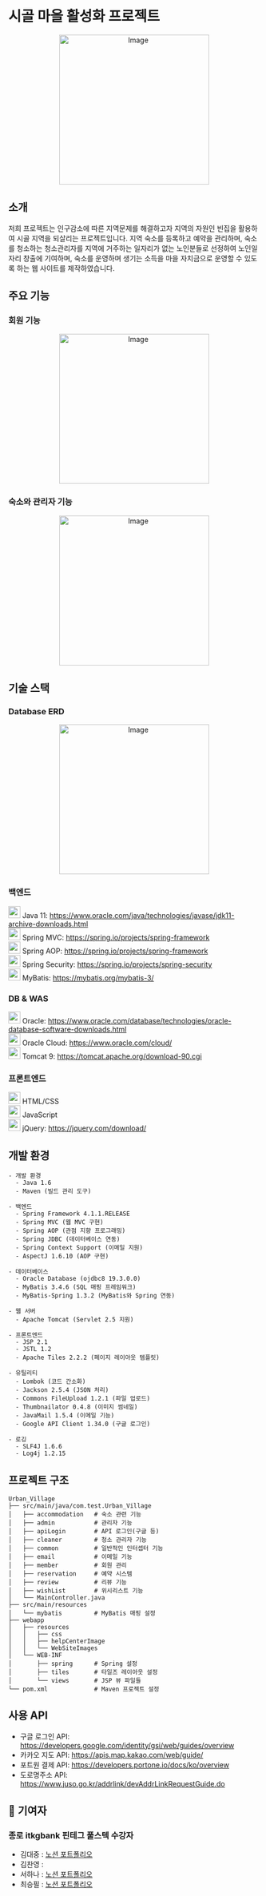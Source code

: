 # 시골 마을 활성화 프로젝트
<p align="center">
  <img src="https://github.com/user-attachments/assets/aca5cb03-00e5-42fa-bc91-2f9ca74ee7b3" width="300" alt="Image">
</p>

## 소개
저희 프로젝트는 인구감소에 따른 지역문제를 해결하고자 지역의 자원인 빈집을 활용하여 시골 지역을 되살리는 프로젝트입니다. 지역 숙소를 등록하고 예약을 관리하며, 숙소를 청소하는 청소관리자를 지역에 거주하는 일자리가 없는 노인분들로 선정하여 노인일자리 창출에 기여하며, 숙소를 운영하며 생기는 소득을 마을 자치금으로 운영할 수 있도록 하는 웹 사이트를 제작하였습니다.

## 주요 기능
### 회원 기능
<p align="center">
  <img src="https://github.com/user-attachments/assets/3f45523e-659d-4b2a-8f6a-f6d2d9b5aece" width="300" alt="Image">
</p>

### 숙소와 관리자 기능
<p align="center">
  <img src="https://github.com/user-attachments/assets/872ef4a1-5491-4106-814e-6b1300c32e3d" width="300" alt="Image">
</p>

## 기술 스택
### Database ERD 
<p align="center">
  <img src="https://github.com/user-attachments/assets/5e63ed13-4394-4687-98c1-6e705bec1f95" width="300" alt="Image">
</p>


### 백엔드
<img src="https://github.com/user-attachments/assets/098cf956-2b31-4b9c-b796-a2a9c490481a" width="24" height="24"> Java 11: https://www.oracle.com/java/technologies/javase/jdk11-archive-downloads.html<br>
<img src="https://github.com/user-attachments/assets/d713e7ce-f1c9-4b7e-b304-86b1ec4a2377" width="24" height="24"> Spring MVC: https://spring.io/projects/spring-framework<br>
<img src="https://github.com/user-attachments/assets/8ad9bfd9-ed84-44fb-b90a-7ebc580162e7" width="24" height="24"> Spring AOP: https://spring.io/projects/spring-framework<br>
<img src="https://github.com/user-attachments/assets/de769007-690e-4e91-bd1b-305c0f3f7ce5" width="24" height="24"> Spring Security: https://spring.io/projects/spring-security<br>
<img src="https://github.com/user-attachments/assets/fbc5f08e-b5c0-4b23-852a-006458bcc831" width="24" height="24"> MyBatis: https://mybatis.org/mybatis-3/

### DB & WAS
<img src="https://github.com/user-attachments/assets/e8b69b4f-e623-4c5a-ba5e-c5a644282c98" width="24" height="24"> Oracle: https://www.oracle.com/database/technologies/oracle-database-software-downloads.html<br>
<img src="https://github.com/user-attachments/assets/74dcb744-5b38-4df5-86b6-5059eaacf733" width="24" height="24"> Oracle Cloud: https://www.oracle.com/cloud/<br>
<img src="https://github.com/user-attachments/assets/48b60e17-a537-4b78-a534-fa5cf5e4e391" width="24" height="24"> Tomcat 9: https://tomcat.apache.org/download-90.cgi

### 프론트엔드
<img src="https://github.com/user-attachments/assets/4f7fc0b5-6a86-41e4-8cde-1752fb98b0ca" width="24" height="24"> HTML/CSS<br>
<img src="https://github.com/user-attachments/assets/d58810d0-40ef-471b-b952-f712c0f9a279" width="24" height="24"> JavaScript<br>
<img src="https://github.com/user-attachments/assets/9edd1866-b56d-4d44-8655-8c6826437007" width="24" height="24"> jQuery: https://jquery.com/download/

## 개발 환경
```
- 개발 환경
  - Java 1.6
  - Maven (빌드 관리 도구)

- 백엔드
  - Spring Framework 4.1.1.RELEASE
  - Spring MVC (웹 MVC 구현)
  - Spring AOP (관점 지향 프로그래밍)
  - Spring JDBC (데이터베이스 연동)
  - Spring Context Support (이메일 지원)
  - AspectJ 1.6.10 (AOP 구현)

- 데이터베이스
  - Oracle Database (ojdbc8 19.3.0.0)
  - MyBatis 3.4.6 (SQL 매핑 프레임워크)
  - MyBatis-Spring 1.3.2 (MyBatis와 Spring 연동)

- 웹 서버
  - Apache Tomcat (Servlet 2.5 지원)

- 프론트엔드
  - JSP 2.1
  - JSTL 1.2
  - Apache Tiles 2.2.2 (페이지 레이아웃 템플릿)

- 유틸리티
  - Lombok (코드 간소화)
  - Jackson 2.5.4 (JSON 처리)
  - Commons FileUpload 1.2.1 (파일 업로드)
  - Thumbnailator 0.4.8 (이미지 썸네일)
  - JavaMail 1.5.4 (이메일 기능)
  - Google API Client 1.34.0 (구글 로그인)

- 로깅
  - SLF4J 1.6.6
  - Log4j 1.2.15
```

## 프로젝트 구조
```
Urban_Village
├── src/main/java/com.test.Urban_Village
│   ├── accommodation   # 숙소 관련 기능
│   ├── admin           # 관리자 기능
│   ├── apiLogin        # API 로그인(구글 등)
│   ├── cleaner         # 청소 관리자 기능
│   ├── common          # 일반적인 인터셉터 기능
│   ├── email           # 이메일 기능
│   ├── member          # 회원 관리
│   ├── reservation     # 예약 시스템
│   ├── review          # 리뷰 기능
│   ├── wishList        # 위시리스트 기능
│   └── MainController.java
├── src/main/resources
│   └── mybatis         # MyBatis 매핑 설정
├── webapp
│   ├── resources
│   │   ├── css
│   │   ├── helpCenterImage
│   │   └── WebSiteImages
│   └── WEB-INF
│       ├── spring      # Spring 설정
│       ├── tiles       # 타일즈 레이아웃 설정
│       └── views       # JSP 뷰 파일들
└── pom.xml             # Maven 프로젝트 설정
```

## 사용 API
- 구글 로그인 API: https://developers.google.com/identity/gsi/web/guides/overview
- 카카오 지도 API: https://apis.map.kakao.com/web/guide/
- 포트원 결제 API: https://developers.portone.io/docs/ko/overview
- 도로명주소 API: https://www.juso.go.kr/addrlink/devAddrLinkRequestGuide.do

## 🤝 기여자
### 종로 itkgbank 핀테그 풀스텍 수강자 
- 김대중 : [노션 포트폴리오](https://www.notion.so/1e31366431dd802f8235cef0bca33a5d?pvs=12)
- 김찬영 : 
- 서하나 : [노션 포트폴리오](https://www.notion.so/1b9db822a28e801eb04af2f96ab48d5a)
- 최승필 : [노션 포트폴리오](https://www.notion.so/1e3c0872a5f880ac8e10e228219cd836?pvs=4)


